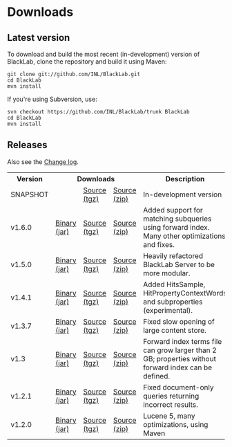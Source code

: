 # Downloads

## Latest version
To download and build the most recent (in-development) version of BlackLab, clone the repository and build it using Maven:

	git clone git://github.com/INL/BlackLab.git
	cd BlackLab
	mvn install

If you're using Subversion, use:

	svn checkout https://github.com/INL/BlackLab/trunk BlackLab
	cd BlackLab
	mvn install

## Releases

Also see the [Change log](changelog.html).

<table>
	<tbody>
		<tr>
			<th>Version</th>
			<th colspan='3'>Downloads</th>
			<th>Description</th>
		</tr>
		<tr>
			<td>SNAPSHOT</td>
			<td></td>
			<td><a href='https://github.com/INL/BlackLab/archive/master.tar.gz'>Source (tgz)</a></td>
			<td><a href='https://github.com/INL/BlackLab/archive/master.zip'>Source (zip)</a></td>
			<td>In-development version</td>
		</tr>
		<tr>
			<td>v1.6.0</td>
			<td><a href='https://github.com/INL/BlackLab/releases/download/v1.6.0/blacklab-1.6.0.jar'>Binary (jar)</a></td>
			<td><a href='https://github.com/INL/BlackLab/archive/v1.6.0.tar.gz'>Source (tgz)</a></td>
			<td><a href='https://github.com/INL/BlackLab/archive/v1.6.0.zip'>Source (zip)</a></td>
			<td>Added support for matching subqueries using forward index. Many other optimizations and fixes.</td>
		</tr>
		<tr>
			<td>v1.5.0</td>
			<td><a href='https://github.com/INL/BlackLab/releases/download/v1.5.0/blacklab-1.5.0.jar'>Binary (jar)</a></td>
			<td><a href='https://github.com/INL/BlackLab/archive/v1.5.0.tar.gz'>Source (tgz)</a></td>
			<td><a href='https://github.com/INL/BlackLab/archive/v1.5.0.zip'>Source (zip)</a></td>
			<td>Heavily refactored BlackLab Server to be more modular.</td>
		</tr>
		<tr>
			<td>v1.4.1</td>
			<td><a href='https://github.com/INL/BlackLab/releases/download/v1.4.1/blacklab-1.4.1.jar'>Binary (jar)</a></td>
			<td><a href='https://github.com/INL/BlackLab/archive/v1.4.1.tar.gz'>Source (tgz)</a></td>
			<td><a href='https://github.com/INL/BlackLab/archive/v1.4.1.zip'>Source (zip)</a></td>
			<td>Added HitsSample, HitPropertyContextWords and subproperties (experimental).</td>
		</tr>
		<tr>
			<td>v1.3.7</td>
			<td><a href='https://github.com/INL/BlackLab/releases/download/v1.3.7/blacklab-1.3.7.jar'>Binary (jar)</a></td>
			<td><a href='https://github.com/INL/BlackLab/archive/v1.3.7.tar.gz'>Source (tgz)</a></td>
			<td><a href='https://github.com/INL/BlackLab/archive/v1.3.7.zip'>Source (zip)</a></td>
			<td>Fixed slow opening of large content store.</td>
		</tr>
		<tr>
			<td>v1.3</td>
			<td><a href='https://github.com/INL/BlackLab/releases/download/v1.3/blacklab-1.3.jar'>Binary (jar)</a></td>
			<td><a href='https://github.com/INL/BlackLab/archive/v1.3.tar.gz'>Source (tgz)</a></td>
			<td><a href='https://github.com/INL/BlackLab/archive/v1.3.zip'>Source (zip)</a></td>
			<td>Forward index terms file can grow larger than 2 GB; properties without forward index can be defined.</td>
		</tr>
		<tr>
			<td>v1.2.1</td>
			<td><a href='https://github.com/INL/BlackLab/releases/download/v1.2.1/blacklab-1.2.1.jar'>Binary (jar)</a></td>
			<td><a href='https://github.com/INL/BlackLab/archive/v1.2.1.tar.gz'>Source (tgz)</a></td>
			<td><a href='https://github.com/INL/BlackLab/archive/v1.2.1.zip'>Source (zip)</a></td>
			<td>Fixed document-only queries returning incorrect results.</td>
		</tr>
		<tr>
			<td>v1.2.0</td>
			<td><a href='https://github.com/INL/BlackLab/releases/download/v1.2.0/blacklab-1.2.0.jar'>Binary (jar)</a></td>
			<td><a href='https://github.com/INL/BlackLab/archive/v1.2.0.tar.gz'>Source (tgz)</a></td>
			<td><a href='https://github.com/INL/BlackLab/archive/v1.2.0.zip'>Source (zip)</a></td>
			<td>Lucene 5, many optimizations, using Maven</td>
		</tr>
		<!--
		<tr>
			<td>v1.1.0</td>
			<td><a href='https://github.com/INL/BlackLab/releases/download/v1.1.0/BlackLab.jar'>Binary (jar)</a></td>
			<td><a href='https://github.com/INL/BlackLab/archive/v1.1.0.tar.gz'>Source (tgz)</a></td>
			<td><a href='https://github.com/INL/BlackLab/archive/v1.1.0.zip'>Source (zip)</a></td>
			<td>Lucene 4, last version using Ant</td>
		</tr>
		<tr>
			<td>v1.0</td>
			<td></td>
			<td><a href='https://github.com/INL/BlackLab/archive/v1.0.tar.gz'>Source (tgz)</a></td>
			<td><a href='https://github.com/INL/BlackLab/archive/v1.0.zip'>Source (zip)</a></td>
			<td>Lucene 3.6</td>
		</tr>
		-->
	</tbody>
</table>
